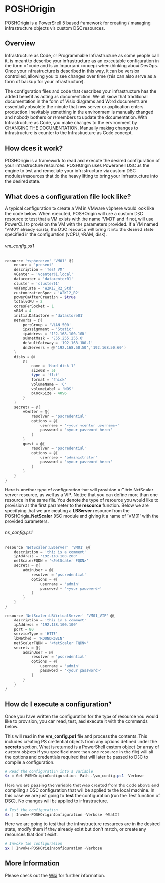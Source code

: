 # POSHOrigin
POSHOrigin is a PowerShell 5 based framework for creating / managing infrastructure objects via custom DSC resources.

## Overview
Infrastructure as Code, or Programmable Infrastructure as some people call it, is meant to describe your infrastructure as an executable configuration in the form of code and is an important concept when thinking about DevOps. Once your infrastructure is described in this way, it can be version controlled, allowing you to see changes over time (this can also serve as a form of backup for your infrastructure).

The configuration files and code that describes your infrastructure has the added benefit as acting as documentation. We all know that traditional documentation in the form of Visio diagrams and Word documents are essentially obsolete the minute that new server or application enters production. Inevitably something in the environment is manually changed and nobody bothers or remembers to update the documentation. With Infrastructure as Code, you make changes to the environment by CHANGING THE DOCUMENTATION. Manually making changes to infrastructure is counter to the Infrastructure as Code concept.

## How does it work?
POSHOrigin is a framework to read and execute the desired configuration of your infrastructure resources. POSHOrigin uses PowerShell DSC as the engine to test and remediate your infrastructure via custom DSC modules/resources that do the heavy lifting to bring your Infrastructure into the desired state.

## What does a configuration file look like?
A typical configuration to create a VM in VMware vSphere would look like the code below. When executed, POSHOrigin will use a custom DSC resource to test that a VM exists with the name 'VM01' and if not, will use PowerCLI to provision the VM with the parameters provided. If a VM named 'VM01' already exists, the DSC resource will bring it into the desired state specified in the configuration (vCPU, vRAM, disk).

###### vm_config.ps1
```PowerShell
resource 'vsphere:vm' 'VM01' @{
    ensure = 'present'
    description = 'Test VM'
    vCenter = 'vcenter01.local'
    datacenter = 'datacenter01'
    cluster = 'cluster01'
    vmTemplate = 'W2K12_R2_Std'
    customizationSpec = 'W2K12_R2'
    powerOnAfterCreation = $true
    totalvCPU = 2
    coresPerSocket = 1
    vRAM = 4
    initialDatastore = 'datastore01'
    networks = @{
        portGroup = 'VLAN_500'
        ipAssignment = 'Static'
        ipAddress = '192.168.100.100'
        subnetMask = '255.255.255.0'
        defaultGateway = '192.168.100.1'
        dnsServers = @('192.168.50.50','192.168.50.60')
    }
    disks = @(
        @{
            name = 'Hard disk 1'
            sizeGB = 50
            type = 'flat'
            format = 'Thick'
            volumeName = 'C'
            volumeLabel = 'NOS'
            blockSize = 4096
        }
    )
    secrets = @{            
        vCenter = @{
            resolver = 'pscredential'
            options = @{
                username = '<your vcenter username>'
                password = '<your password here>'
            }
        }
        guest = @{
            resolver = 'pscredential'
            options = @{
                username = 'administrator'
                password = '<your password here>'
            }
        }
    }
}
```

Here is another type of configuration that will provision a Citrix NetScaler server resource, as well as a VIP. Notice that you can define more than one resource in the same file. You denote the type of resource you would like to provision as the first parameter to the **resource** function. Below we are specifying that we are creating a **LBServer** resource from the POSHOrigin_**NetScaler** DSC module and giving it a name of 'VM01' with the provided parameters.

###### ns_config.ps1

```PowerShell
resource 'NetScaler:LBServer' 'VM01' @{
    description = 'this is a comment'
    ipAddress = '192.168.100.200'
    netScalerFQDN = '<NetScaler FQDN>'
    secrets = @{
        adminUser = @{
            resolver = 'pscredential'
            options = @{
                username = 'admin'
                password = '<your password>'
            }
        }
    }
}

resource 'NetScaler:LBVirtualServer' 'VM01_VIP' @{
    description = 'this is a comment'    
    ipAddress = '192.168.100.100'
    port = 80
    serviceType = 'HTTP'
    lbMethod = 'ROUNDROBIN'
    netScalerFQDN = '<NetScaler FQDN>'
    secrets = @{
        adminUser = @{
            resolver = 'pscredential'
            options = @{
                username = 'admin'
                password = '<your password>'
            }
        }
    }
}
```

## How do I execute a configuration?
Once you have written the configuration for the type of resource you would like to provision, you can read, test, and execute it with the commands below.

This will read in the **vm_config.ps1** file and process the contents. This includes creating PS credential objects from any options defined under the **secrets** section. What is returned is a PowerShell custom object (or array of custom objects if you specified more than one resource in the file) will all the options and credentials required that will later be passed to DSC to compile a configuration.

```PowerShell
# Read the configuration into a variable
$x = Get-POSHOriginConfiguration -Path .\vm_config.ps1 -Verbose
```

Here we are passing the variable that was created from the code above and compiling a DSC configuration that will be applied to the local machine. In this case we are just going to **test** the configuration (run the Test function of DSC). No changes will be applied to infrastructure.

```PowerShell
# Test the configuration
$x | Invoke-POSHOriginConfiguration -Verbose -WhatIf
```

Here we are going to test that the infrastructure resources are in the desired state, modify them if they already exist but don't match, or create any resources that don't exist.
```PowerShell
# Invoke the configuration
$x | Invoke-POSHOriginConfiguration -Verbose
```

## More Information
Please check out the [Wiki](https://github.com/devblackops/POSHOrigin/wiki) for further information.
